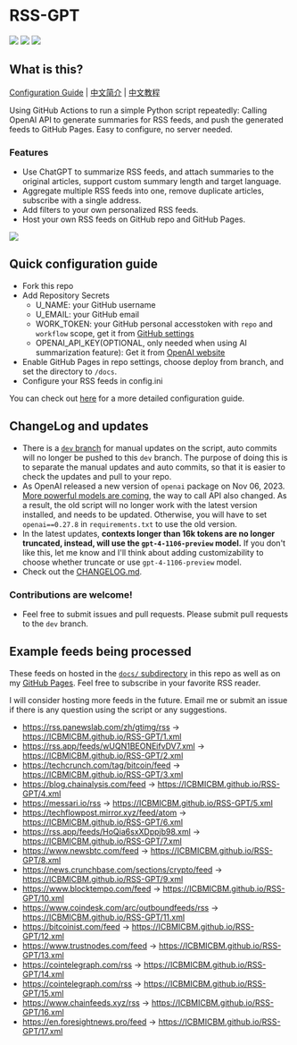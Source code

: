 # RSS-GPT

[![](https://img.shields.io/github/last-commit/yinan-c/RSS-GPT/dev?label=updated)](https://github.com/yinan-c/RSS-GPT/tree/dev)
[![](https://img.shields.io/github/last-commit/yinan-c/RSS-GPT/main?label=feeds%20refreshed)](https://yinan-c.github.io/RSS-GPT/)
[![](https://img.shields.io/github/license/yinan-c/RSS-GPT)](https://github.com/yinan-c/RSS-GPT/blob/master/LICENSE)


## What is this?

[Configuration Guide](https://yinan-c.github.io/rss-gpt-manual-en.html) | [中文简介](README-zh.md) | [中文教程](https://yinan-c.github.io/rss-gpt-manual-zh.html)

Using GitHub Actions to run a simple Python script repeatedly: Calling OpenAI API to generate summaries for RSS feeds, and push the generated feeds to GitHub Pages. Easy to configure, no server needed.

### Features

- Use ChatGPT to summarize RSS feeds, and attach summaries to the original articles, support custom summary length and target language.
- Aggregate multiple RSS feeds into one, remove duplicate articles, subscribe with a single address.
- Add filters to your own personalized RSS feeds.
- Host your own RSS feeds on GitHub repo and GitHub Pages.

![](https://i.imgur.com/7darABv.jpg)

## Quick configuration guide

- Fork this repo
- Add Repository Secrets
    - U_NAME: your GitHub username
    - U_EMAIL: your GitHub email
    - WORK_TOKEN: your GitHub personal accesstoken with `repo` and `workflow` scope, get it from [GitHub settings](https://github.com/settings/tokens/new)
    - OPENAI_API_KEY(OPTIONAL, only needed when using AI summarization feature): Get it from [OpenAI website](https://platform.openai.com/account/api-keys)
- Enable GitHub Pages in repo settings, choose deploy from branch, and set the directory to `/docs`.
- Configure your RSS feeds in config.ini

You can check out [here](https://yinan-c.github.io/rss-gpt-manual-en.html) for a more detailed configuration guide.

## ChangeLog and updates

- There is a [`dev` branch](https://github.com/yinan-c/RSS-GPT/tree/dev) for manual updates on the script, auto commits will no longer be pushed to this `dev` branch. The purpose of doing this is to separate the manual updates and auto commits, so that it is easier to check the updates and pull to your repo.
- As OpenAI released a new version of `openai` package on Nov 06, 2023.  [More powerful models are coming](https://openai.com/blog/new-models-and-developer-products-announced-at-devday), the way to call API also changed. As a result, the old script will no longer work with the latest version installed, and needs to be updated. Otherwise, you will have to set `openai==0.27.8` in `requirements.txt` to use the old version.
-  In the latest updates, **contexts longer than 16k tokens are no longer truncated, instead, will use the `gpt-4-1106-preview` model.** If you don't like this, let me know and I'll think about adding customizability to choose whether truncate or use `gpt-4-1106-preview` model.
- Check out the [CHANGELOG.md](CHANGELOG.md).

### Contributions are welcome!

- Feel free to submit issues and pull requests. Please submit pull requests to the `dev` branch.

## Example feeds being processed

These feeds on hosted in the [`docs/` subdirectory](https://github.com/yinan-c/RSS-GPT/tree/main/docs) in this repo as well as on my [GitHub Pages](https://yinan-c.github.io/RSS-GPT/). Feel free to subscribe in your favorite RSS reader.

I will consider hosting more feeds in the future. Email me or submit an issue if there is any question using the script or any suggestions.

- https://rss.panewslab.com/zh/gtimg/rss -> https://ICBMICBM.github.io/RSS-GPT/1.xml
- https://rss.app/feeds/wUQN1BEONEifvDV7.xml -> https://ICBMICBM.github.io/RSS-GPT/2.xml
- https://techcrunch.com/tag/bitcoin/feed -> https://ICBMICBM.github.io/RSS-GPT/3.xml
- https://blog.chainalysis.com/feed -> https://ICBMICBM.github.io/RSS-GPT/4.xml
- https://messari.io/rss -> https://ICBMICBM.github.io/RSS-GPT/5.xml
- https://techflowpost.mirror.xyz/feed/atom -> https://ICBMICBM.github.io/RSS-GPT/6.xml
- https://rss.app/feeds/HoQia6sxXDppjb98.xml -> https://ICBMICBM.github.io/RSS-GPT/7.xml
- https://www.newsbtc.com/feed -> https://ICBMICBM.github.io/RSS-GPT/8.xml
- https://news.crunchbase.com/sections/crypto/feed -> https://ICBMICBM.github.io/RSS-GPT/9.xml
- https://www.blocktempo.com/feed -> https://ICBMICBM.github.io/RSS-GPT/10.xml
- https://www.coindesk.com/arc/outboundfeeds/rss -> https://ICBMICBM.github.io/RSS-GPT/11.xml
- https://bitcoinist.com/feed -> https://ICBMICBM.github.io/RSS-GPT/12.xml
- https://www.trustnodes.com/feed -> https://ICBMICBM.github.io/RSS-GPT/13.xml
- https://cointelegraph.com/rss -> https://ICBMICBM.github.io/RSS-GPT/14.xml
- https://cointelegraph.com/rss -> https://ICBMICBM.github.io/RSS-GPT/15.xml
- https://www.chainfeeds.xyz/rss -> https://ICBMICBM.github.io/RSS-GPT/16.xml
- https://en.foresightnews.pro/feed -> https://ICBMICBM.github.io/RSS-GPT/17.xml
